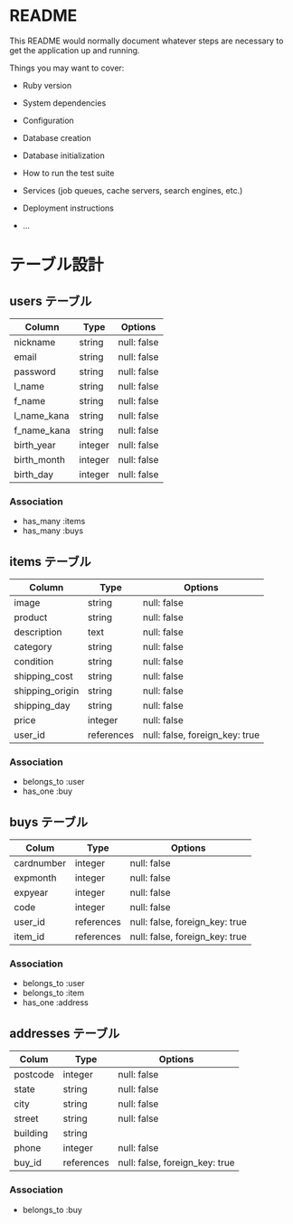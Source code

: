 # README

This README would normally document whatever steps are necessary to get the
application up and running.

Things you may want to cover:

* Ruby version

* System dependencies

* Configuration

* Database creation

* Database initialization

* How to run the test suite

* Services (job queues, cache servers, search engines, etc.)

* Deployment instructions

* ...

# テーブル設計

## users テーブル

| Column      | Type     | Options     |
| ----------- | -------- | ----------- |
| nickname    | string   | null: false |
| email       | string   | null: false |
| password    | string   | null: false |
| l_name      | string   | null: false |
| f_name      | string   | null: false |
| l_name_kana | string   | null: false |
| f_name_kana | string   | null: false |
| birth_year  | integer  | null: false |
| birth_month | integer  | null: false |
| birth_day   | integer  | null: false |
### Association
- has_many :items
- has_many :buys

## items テーブル

| Column          | Type       | Options                        |
| --------------- | ---------- | -------------------------------|
| image           | string     | null: false                    |
| product         | string     | null: false                    |
| description     | text       | null: false                    |
| category        | string     | null: false                    |
| condition       | string     | null: false                    |
| shipping_cost   | string     | null: false                    |
| shipping_origin | string     | null: false                    |
| shipping_day    | string     | null: false                    |
| price           | integer    | null: false                    |
| user_id         | references | null: false, foreign_key: true |
### Association
- belongs_to :user
- has_one :buy

## buys テーブル

| Colum      | Type       | Options                        |
| ---------- | ---------- | ------------------------------ |
| cardnumber | integer    | null: false                    |
| expmonth   | integer    | null: false                    |
| expyear    | integer    | null: false                    |
| code       | integer    | null: false                    |
| user_id    | references | null: false, foreign_key: true |
| item_id    | references | null: false, foreign_key: true |
### Association
- belongs_to :user
- belongs_to :item
- has_one :address

## addresses テーブル

| Colum    | Type       | Options                        |
| -------- | ---------- | -------------------------------|
| postcode | integer    | null: false                    |
| state    | string     | null: false                    |
| city     | string     | null: false                    |
| street   | string     | null: false                    |
| building | string     |                                |
| phone    | integer    | null: false                    |
| buy_id   | references | null: false, foreign_key: true |
### Association
- belongs_to :buy